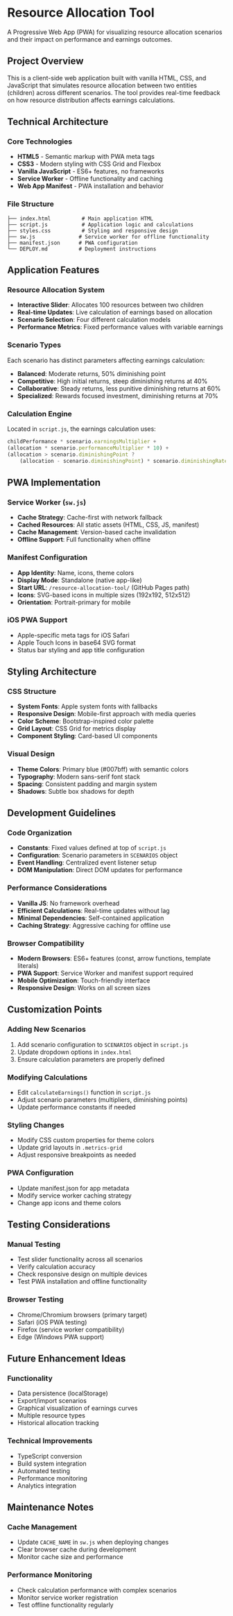 # Resource Allocation Tool

A Progressive Web App (PWA) for visualizing resource allocation scenarios and their impact on performance and earnings outcomes.

## Project Overview

This is a client-side web application built with vanilla HTML, CSS, and JavaScript that simulates resource allocation between two entities (children) across different scenarios. The tool provides real-time feedback on how resource distribution affects earnings calculations.

## Technical Architecture

### Core Technologies
- **HTML5** - Semantic markup with PWA meta tags
- **CSS3** - Modern styling with CSS Grid and Flexbox
- **Vanilla JavaScript** - ES6+ features, no frameworks
- **Service Worker** - Offline functionality and caching
- **Web App Manifest** - PWA installation and behavior

### File Structure
```
├── index.html          # Main application HTML
├── script.js           # Application logic and calculations
├── styles.css          # Styling and responsive design
├── sw.js              # Service worker for offline functionality
├── manifest.json      # PWA configuration
└── DEPLOY.md          # Deployment instructions
```

## Application Features

### Resource Allocation System
- **Interactive Slider**: Allocates 100 resources between two children
- **Real-time Updates**: Live calculation of earnings based on allocation
- **Scenario Selection**: Four different calculation models
- **Performance Metrics**: Fixed performance values with variable earnings

### Scenario Types
Each scenario has distinct parameters affecting earnings calculation:

- **Balanced**: Moderate returns, 50% diminishing point
- **Competitive**: High initial returns, steep diminishing returns at 40%
- **Collaborative**: Steady returns, less punitive diminishing returns at 60%
- **Specialized**: Rewards focused investment, diminishing returns at 70%

### Calculation Engine
Located in `script.js`, the earnings calculation uses:
```javascript
childPerformance * scenario.earningsMultiplier + 
(allocation * scenario.performanceMultiplier * 10) + 
(allocation > scenario.diminishingPoint ? 
    (allocation - scenario.diminishingPoint) * scenario.diminishingRate * 50 : 0)
```

## PWA Implementation

### Service Worker (`sw.js`)
- **Cache Strategy**: Cache-first with network fallback
- **Cached Resources**: All static assets (HTML, CSS, JS, manifest)
- **Cache Management**: Version-based cache invalidation
- **Offline Support**: Full functionality when offline

### Manifest Configuration
- **App Identity**: Name, icons, theme colors
- **Display Mode**: Standalone (native app-like)
- **Start URL**: `/resource-allocation-tool/` (GitHub Pages path)
- **Icons**: SVG-based icons in multiple sizes (192x192, 512x512)
- **Orientation**: Portrait-primary for mobile

### iOS PWA Support
- Apple-specific meta tags for iOS Safari
- Apple Touch Icons in base64 SVG format
- Status bar styling and app title configuration

## Styling Architecture

### CSS Structure
- **System Fonts**: Apple system fonts with fallbacks
- **Responsive Design**: Mobile-first approach with media queries
- **Color Scheme**: Bootstrap-inspired color palette
- **Grid Layout**: CSS Grid for metrics display
- **Component Styling**: Card-based UI components

### Visual Design
- **Theme Colors**: Primary blue (#007bff) with semantic colors
- **Typography**: Modern sans-serif font stack
- **Spacing**: Consistent padding and margin system
- **Shadows**: Subtle box shadows for depth

## Development Guidelines

### Code Organization
- **Constants**: Fixed values defined at top of `script.js`
- **Configuration**: Scenario parameters in `SCENARIOS` object
- **Event Handling**: Centralized event listener setup
- **DOM Manipulation**: Direct DOM updates for performance

### Performance Considerations
- **Vanilla JS**: No framework overhead
- **Efficient Calculations**: Real-time updates without lag
- **Minimal Dependencies**: Self-contained application
- **Caching Strategy**: Aggressive caching for offline use

### Browser Compatibility
- **Modern Browsers**: ES6+ features (const, arrow functions, template literals)
- **PWA Support**: Service Worker and manifest support required
- **Mobile Optimization**: Touch-friendly interface
- **Responsive Design**: Works on all screen sizes

## Customization Points

### Adding New Scenarios
1. Add scenario configuration to `SCENARIOS` object in `script.js`
2. Update dropdown options in `index.html`
3. Ensure calculation parameters are properly defined

### Modifying Calculations
- Edit `calculateEarnings()` function in `script.js`
- Adjust scenario parameters (multipliers, diminishing points)
- Update performance constants if needed

### Styling Changes
- Modify CSS custom properties for theme colors
- Update grid layouts in `.metrics-grid`
- Adjust responsive breakpoints as needed

### PWA Configuration
- Update manifest.json for app metadata
- Modify service worker caching strategy
- Change app icons and theme colors

## Testing Considerations

### Manual Testing
- Test slider functionality across all scenarios
- Verify calculation accuracy
- Check responsive design on multiple devices
- Test PWA installation and offline functionality

### Browser Testing
- Chrome/Chromium browsers (primary target)
- Safari (iOS PWA testing)
- Firefox (service worker compatibility)
- Edge (Windows PWA support)

## Future Enhancement Ideas

### Functionality
- Data persistence (localStorage)
- Export/import scenarios
- Graphical visualization of earnings curves
- Multiple resource types
- Historical allocation tracking

### Technical Improvements
- TypeScript conversion
- Build system integration
- Automated testing
- Performance monitoring
- Analytics integration

## Maintenance Notes

### Cache Management
- Update `CACHE_NAME` in `sw.js` when deploying changes
- Clear browser cache during development
- Monitor cache size and performance

### Performance Monitoring
- Check calculation performance with complex scenarios
- Monitor service worker registration
- Test offline functionality regularly